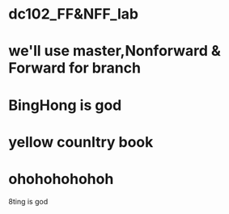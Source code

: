 # dc102_FF&NFF_lab
# we'll use master,Nonforward & Forward for branch
# BingHong is god
# yellow counItry book
# ohohohohohoh
8ting is god

